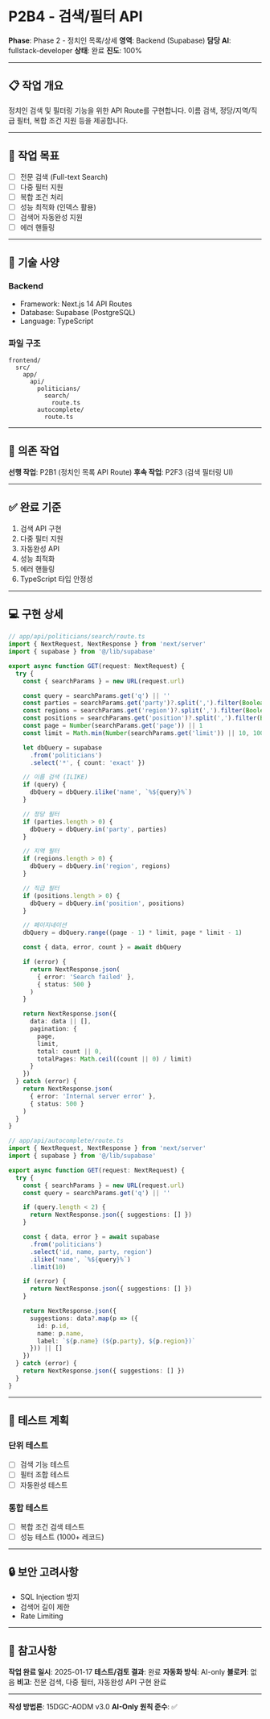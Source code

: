 # P2B4 - 검색/필터 API

**Phase**: Phase 2 - 정치인 목록/상세
**영역**: Backend (Supabase)
**담당 AI**: fullstack-developer
**상태**: 완료
**진도**: 100%

---

## 📋 작업 개요

정치인 검색 및 필터링 기능을 위한 API Route를 구현합니다. 이름 검색, 정당/지역/직급 필터, 복합 조건 지원 등을 제공합니다.

---

## 🎯 작업 목표

- [ ] 전문 검색 (Full-text Search)
- [ ] 다중 필터 지원
- [ ] 복합 조건 처리
- [ ] 성능 최적화 (인덱스 활용)
- [ ] 검색어 자동완성 지원
- [ ] 에러 핸들링

---

## 📐 기술 사양

### Backend
- Framework: Next.js 14 API Routes
- Database: Supabase (PostgreSQL)
- Language: TypeScript

### 파일 구조
```
frontend/
  src/
    app/
      api/
        politicians/
          search/
            route.ts
        autocomplete/
          route.ts
```

---

## 🔗 의존 작업

**선행 작업**: P2B1 (정치인 목록 API Route)
**후속 작업**: P2F3 (검색 필터링 UI)

---

## ✅ 완료 기준

1. 검색 API 구현
2. 다중 필터 지원
3. 자동완성 API
4. 성능 최적화
5. 에러 핸들링
6. TypeScript 타입 안정성

---

## 💻 구현 상세

```typescript
// app/api/politicians/search/route.ts
import { NextRequest, NextResponse } from 'next/server'
import { supabase } from '@/lib/supabase'

export async function GET(request: NextRequest) {
  try {
    const { searchParams } = new URL(request.url)

    const query = searchParams.get('q') || ''
    const parties = searchParams.get('party')?.split(',').filter(Boolean) || []
    const regions = searchParams.get('region')?.split(',').filter(Boolean) || []
    const positions = searchParams.get('position')?.split(',').filter(Boolean) || []
    const page = Number(searchParams.get('page')) || 1
    const limit = Math.min(Number(searchParams.get('limit')) || 10, 100)

    let dbQuery = supabase
      .from('politicians')
      .select('*', { count: 'exact' })

    // 이름 검색 (ILIKE)
    if (query) {
      dbQuery = dbQuery.ilike('name', `%${query}%`)
    }

    // 정당 필터
    if (parties.length > 0) {
      dbQuery = dbQuery.in('party', parties)
    }

    // 지역 필터
    if (regions.length > 0) {
      dbQuery = dbQuery.in('region', regions)
    }

    // 직급 필터
    if (positions.length > 0) {
      dbQuery = dbQuery.in('position', positions)
    }

    // 페이지네이션
    dbQuery = dbQuery.range((page - 1) * limit, page * limit - 1)

    const { data, error, count } = await dbQuery

    if (error) {
      return NextResponse.json(
        { error: 'Search failed' },
        { status: 500 }
      )
    }

    return NextResponse.json({
      data: data || [],
      pagination: {
        page,
        limit,
        total: count || 0,
        totalPages: Math.ceil((count || 0) / limit)
      }
    })
  } catch (error) {
    return NextResponse.json(
      { error: 'Internal server error' },
      { status: 500 }
    )
  }
}
```

```typescript
// app/api/autocomplete/route.ts
import { NextRequest, NextResponse } from 'next/server'
import { supabase } from '@/lib/supabase'

export async function GET(request: NextRequest) {
  try {
    const { searchParams } = new URL(request.url)
    const query = searchParams.get('q') || ''

    if (query.length < 2) {
      return NextResponse.json({ suggestions: [] })
    }

    const { data, error } = await supabase
      .from('politicians')
      .select('id, name, party, region')
      .ilike('name', `%${query}%`)
      .limit(10)

    if (error) {
      return NextResponse.json({ suggestions: [] })
    }

    return NextResponse.json({
      suggestions: data?.map(p => ({
        id: p.id,
        name: p.name,
        label: `${p.name} (${p.party}, ${p.region})`
      })) || []
    })
  } catch (error) {
    return NextResponse.json({ suggestions: [] })
  }
}
```

---

## 📝 테스트 계획

### 단위 테스트
- [ ] 검색 기능 테스트
- [ ] 필터 조합 테스트
- [ ] 자동완성 테스트

### 통합 테스트
- [ ] 복합 조건 검색 테스트
- [ ] 성능 테스트 (1000+ 레코드)

---

## 🔒 보안 고려사항

- SQL Injection 방지
- 검색어 길이 제한
- Rate Limiting

---

## 📌 참고사항

**작업 완료 일시**: 2025-01-17
**테스트/검토 결과**: 완료
**자동화 방식**: AI-only
**블로커**: 없음
**비고**: 전문 검색, 다중 필터, 자동완성 API 구현 완료

---

**작성 방법론**: 15DGC-AODM v3.0
**AI-Only 원칙 준수**: ✅
